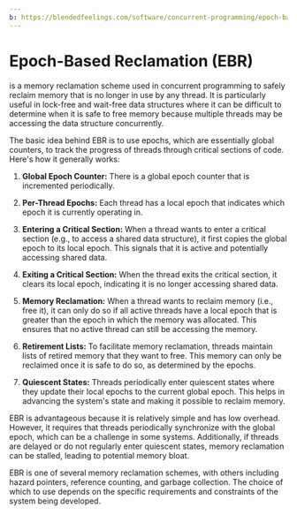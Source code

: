 ```yaml
---
b: https://blendedfeelings.com/software/concurrent-programming/epoch-based-reclamation-ebr.md
---
```


# Epoch-Based Reclamation (EBR) 
is a memory reclamation scheme used in concurrent programming to safely reclaim memory that is no longer in use by any thread. It is particularly useful in lock-free and wait-free data structures where it can be difficult to determine when it is safe to free memory because multiple threads may be accessing the data structure concurrently.

The basic idea behind EBR is to use epochs, which are essentially global counters, to track the progress of threads through critical sections of code. Here's how it generally works:

1. **Global Epoch Counter:** There is a global epoch counter that is incremented periodically.

2. **Per-Thread Epochs:** Each thread has a local epoch that indicates which epoch it is currently operating in.

3. **Entering a Critical Section:** When a thread wants to enter a critical section (e.g., to access a shared data structure), it first copies the global epoch to its local epoch. This signals that it is active and potentially accessing shared data.

4. **Exiting a Critical Section:** When the thread exits the critical section, it clears its local epoch, indicating it is no longer accessing shared data.

5. **Memory Reclamation:** When a thread wants to reclaim memory (i.e., free it), it can only do so if all active threads have a local epoch that is greater than the epoch in which the memory was allocated. This ensures that no active thread can still be accessing the memory.

6. **Retirement Lists:** To facilitate memory reclamation, threads maintain lists of retired memory that they want to free. This memory can only be reclaimed once it is safe to do so, as determined by the epochs.

7. **Quiescent States:** Threads periodically enter quiescent states where they update their local epochs to the current global epoch. This helps in advancing the system's state and making it possible to reclaim memory.

EBR is advantageous because it is relatively simple and has low overhead. However, it requires that threads periodically synchronize with the global epoch, which can be a challenge in some systems. Additionally, if threads are delayed or do not regularly enter quiescent states, memory reclamation can be stalled, leading to potential memory bloat.

EBR is one of several memory reclamation schemes, with others including hazard pointers, reference counting, and garbage collection. The choice of which to use depends on the specific requirements and constraints of the system being developed.